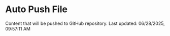 # Auto Push File

Content that will be pushed to GitHub repository.
Last updated: 06/28/2025, 09:57:11 AM